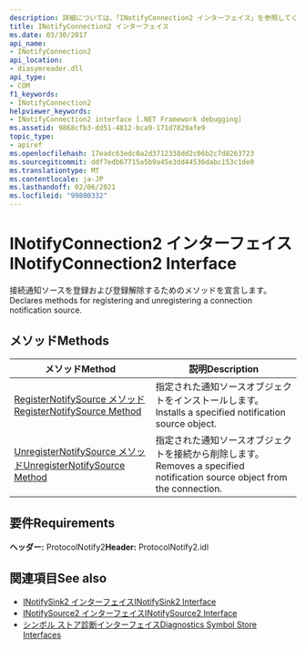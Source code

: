 ```yaml
---
description: 詳細については、「INotifyConnection2 インターフェイス」を参照してください。
title: INotifyConnection2 インターフェイス
ms.date: 03/30/2017
api_name:
- INotifyConnection2
api_location:
- diasymreader.dll
api_type:
- COM
f1_keywords:
- INotifyConnection2
helpviewer_keywords:
- INotifyConnection2 interface [.NET Framework debugging]
ms.assetid: 9868cfb3-dd51-4812-bca9-171d7829afe9
topic_type:
- apiref
ms.openlocfilehash: 17eadc63edc0a2d3712338dd2c06b2c7d8263723
ms.sourcegitcommit: ddf7edb67715a5b9a45e3dd44536dabc153c1de0
ms.translationtype: MT
ms.contentlocale: ja-JP
ms.lasthandoff: 02/06/2021
ms.locfileid: "99800332"
---
```

# <a name="inotifyconnection2-interface"></a><span data-ttu-id="6ceab-103">INotifyConnection2 インターフェイス</span><span class="sxs-lookup"><span data-stu-id="6ceab-103">INotifyConnection2 Interface</span></span>

<span data-ttu-id="6ceab-104">接続通知ソースを登録および登録解除するためのメソッドを宣言します。</span><span class="sxs-lookup"><span data-stu-id="6ceab-104">Declares methods for registering and unregistering a connection notification source.</span></span>  
  
## <a name="methods"></a><span data-ttu-id="6ceab-105">メソッド</span><span class="sxs-lookup"><span data-stu-id="6ceab-105">Methods</span></span>  
  
|<span data-ttu-id="6ceab-106">メソッド</span><span class="sxs-lookup"><span data-stu-id="6ceab-106">Method</span></span>|<span data-ttu-id="6ceab-107">説明</span><span class="sxs-lookup"><span data-stu-id="6ceab-107">Description</span></span>|  
|------------|-----------------|  
|[<span data-ttu-id="6ceab-108">RegisterNotifySource メソッド</span><span class="sxs-lookup"><span data-stu-id="6ceab-108">RegisterNotifySource Method</span></span>](inotifyconnection2-registernotifysource-method.md)|<span data-ttu-id="6ceab-109">指定された通知ソースオブジェクトをインストールします。</span><span class="sxs-lookup"><span data-stu-id="6ceab-109">Installs a specified notification source object.</span></span>|  
|[<span data-ttu-id="6ceab-110">UnregisterNotifySource メソッド</span><span class="sxs-lookup"><span data-stu-id="6ceab-110">UnregisterNotifySource Method</span></span>](inotifyconnection2-unregisternotifysource-method.md)|<span data-ttu-id="6ceab-111">指定された通知ソースオブジェクトを接続から削除します。</span><span class="sxs-lookup"><span data-stu-id="6ceab-111">Removes a specified notification source object from the connection.</span></span>|  
  
## <a name="requirements"></a><span data-ttu-id="6ceab-112">要件</span><span class="sxs-lookup"><span data-stu-id="6ceab-112">Requirements</span></span>  

 <span data-ttu-id="6ceab-113">**ヘッダー:** ProtocolNotify2</span><span class="sxs-lookup"><span data-stu-id="6ceab-113">**Header:** ProtocolNotify2.idl</span></span>  
  
## <a name="see-also"></a><span data-ttu-id="6ceab-114">関連項目</span><span class="sxs-lookup"><span data-stu-id="6ceab-114">See also</span></span>

- [<span data-ttu-id="6ceab-115">INotifySink2 インターフェイス</span><span class="sxs-lookup"><span data-stu-id="6ceab-115">INotifySink2 Interface</span></span>](inotifysink2-interface.md)
- [<span data-ttu-id="6ceab-116">INotifySource2 インターフェイス</span><span class="sxs-lookup"><span data-stu-id="6ceab-116">INotifySource2 Interface</span></span>](inotifysource2-interface.md)
- [<span data-ttu-id="6ceab-117">シンボル ストア診断インターフェイス</span><span class="sxs-lookup"><span data-stu-id="6ceab-117">Diagnostics Symbol Store Interfaces</span></span>](diagnostics-symbol-store-interfaces.md)
